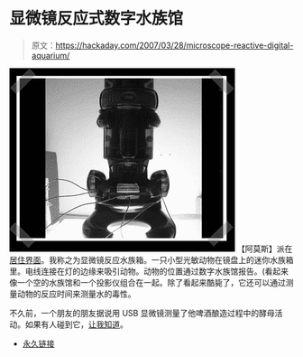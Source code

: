 # 显微镜反应式数字水族馆

> 原文：<https://hackaday.com/2007/03/28/microscope-reactive-digital-aquarium/>

![](img/1bd5b1208af973805dfad404dd0aa0b7.png)
【阿莫斯】派在[居住界面](http://gestaltung.fh-wuerzburg.de/blogs/exint_ws06/?p=630)。我称之为显微镜反应水族箱。一只小型光敏动物在镜盘上的迷你水族箱里。电线连接在灯的边缘来吸引动物。动物的位置通过数字水族馆报告。(看起来像一个空的水族馆和一个投影仪组合在一起。除了看起来酷毙了，它还可以通过测量动物的反应时间来测量水的毒性。

不久前，一个朋友的朋友据说用 USB 显微镜测量了他啤酒酿造过程中的酵母活动。如果有人碰到它，[让我知道](http://hackaday.com/tips)。

*   [永久链接](http://gestaltung.fh-wuerzburg.de/blogs/exint_ws06/?p=630)